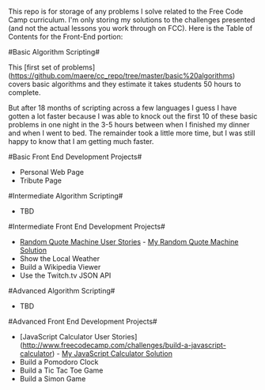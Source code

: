 This repo is for storage of any problems I solve related to the Free Code Camp curriculum. I'm only storing my solutions to the challenges presented (and not the actual lessons you work through on FCC). Here is the Table of Contents for the Front-End portion:

#Basic Algorithm Scripting#

This [first set of problems] (https://github.com/maere/cc_repo/tree/master/basic%20algorithms) covers basic algorithms and they estimate it takes students 50 hours to complete. 

But after 18 months of scripting across a few languages I guess I have gotten a lot faster because I was able to knock out the first 10 of these basic problems in one night in the 3-5 hours between when I finished my dinner and when I went to bed. The remainder took a little more time, but I was still happy to know that I am getting much faster.
 
#Basic Front End Development Projects#
- Personal Web Page
- Tribute Page

#Intermediate Algorithm Scripting#
- TBD

#Intermediate Front End Development Projects#
- [Random Quote Machine User Stories](http://www.freecodecamp.com/challenges/build-a-random-quote-machine) - [My Random Quote Machine Solution](http://codepen.io/maere/pen/dGKOEM)
- Show the Local Weather
- Build a Wikipedia Viewer
- Use the Twitch.tv JSON API

#Advanced Algorithm Scripting#
- TBD

#Advanced Front End Development Projects#
- [JavaScript Calculator User Stories] (http://www.freecodecamp.com/challenges/build-a-javascript-calculator) - [My JavaScript Calculator Solution](http://codepen.io/maere/pen/vLbqzb)
- Build a Pomodoro Clock
- Build a Tic Tac Toe Game
- Build a Simon Game




